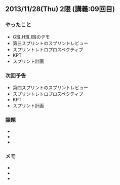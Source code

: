 ## 2013/11/28(Thu) 2限 (講義:09回目)
### やったこと
 * G班,H班,I班のデモ
 * 第三スプリントのスプリントレビュー
 * スプリントレトロプロスペクティブ
 * KPT
 * スプリント計画

### 次回予告
 * 第四スプリントのスプリントレビュー
 * スプリントレトロプロスペクティブ
 * KPT
 * スプリント計画

### 課題

 * 
 * 
 * 


### メモ

 * 
 * 
 * 
 
